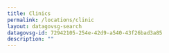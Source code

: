 ```yaml
---
title: Clinics
permalink: /locations/clinic
layout: datagovsg-search
datagovsg-id: 72942105-254e-42d9-a540-43f26bad3a85
description: ""
---
```


